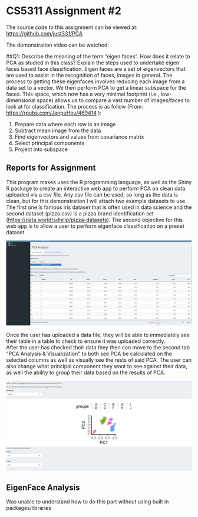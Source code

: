 # CS5311 Assignment #2  

The source code to this assignment can be viewed at:  https://github.com/just331/PCA

The demonstration video can be watched: 

##Q1:   Describe the meaning of the term “eigen faces”. How does it relate to PCA as studied in this class? Explain the steps used to undertake eigen faces based face classification. 
Eigen faces are a set of eigenvectors that are used to assist in the recognition of faces, images in general. The process to getting these eigenfaces involves reducing each image from a 
data set to a vector. We then perform PCA to get a linear subspace for the faces. This space, which now has a very minimal footprint (i.e., low-dimensional space) allows us to compare a vast number of images/faces to look at 
for classification. The process is as follow (From: https://rpubs.com/JanpuHou/469414 ):
1. Prepare data where each row is an image
2. Subtract mean image from the data 
3. Find eigenvectors and values from covariance matrix
4. Select principal components 
5. Project into subspace


## Reports for Assignment 
This program makes uses the R programming language, as well as the Shiny R package to create an interactive web app to perform PCA on
clean data uploaded via a csv file. Any csv file can be used, so long as the data is clean, but for this demonstration I will attach two example datasets to use.
The first one is famous iris dataset that is often used in data science and the second dataset (pizza.csv) is a pizza brand identification set (https://data.world/sdhilip/pizza-datasets). The second objective for this web app is to allow a user to perform eigenface classification on a preset dataset

![ScreenShot](https://github.com/just331/PCA/blob/master/pca1.JPG)

Once the user has uploaded a data file, they will be able to immediately see their table in a table to check to ensure it was uploaded correctly.  
After the user has checked their data they then can move to the second tab "PCA Analysis & Visualization" to both see PCA be calculated on the selected columns 
as well as visually see the rests of said PCA. The user can also change what principal component they want to see against their data, as well the ability to group 
their data based on the results of PCA.

![ScreenShot](https://github.com/just331/PCA/blob/master/pca2.JPG)

## EigenFace Analysis 
Was unable to understand how to do this part without using built in packages/libraries